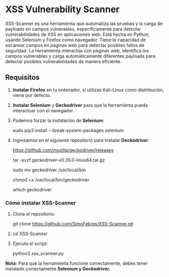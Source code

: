 # XSS Vulnerability Scanner

XSS-Scanner es una herramienta que automatiza las pruebas y la carga de payloads en campos vulnerables, específicamente para detectar vulnerabilidades de XSS en aplicaciones web. 
Está hecha en Python, usando Selenium y Firefox como navegador. Tiene la capacidad de escanear campos en páginas web para detectar posibles fallos de seguridad.
La herramienta interactúa con páginas web, identifica los campos vulnerables y carga automáticamente diferentes payloads para detectar posibles vulnerabilidades de manera eficiente.

## Requisitos

1. **Instalar Firefox** en tu ordenador, si utilizas Kali-Linux como distribución, viene por defecto.
2. **Instalar Selenium** y **Geckodriver** para que la herramienta pueda interactuar con el navegador.
3. Podemos forzar la instalacion de **Selenium**: 

   sudo pip3 install --break-system-packages selenium

4. Ingresamos en el siguiente repositorio para instalar **Geckodriver**:

   https://github.com/mozilla/geckodriver/releases
   
   tar -xvzf geckodriver-v0.35.0-linux64.tar.gz
   
   sudo mv geckodriver /usr/local/bin
   
   chmod +x /usr/local/bin/geckodriver
   
   which geckodriver
      
### Cómo instalar XSS-Scanner

1. Clona el repositorio:

   git clone https://github.com/SimoFebres/XSS-Scanner.git

2. cd XSS-Scanner

3. Ejecuta el script:

   python3 xss_scanner.py
   
 **Nota:** Para que la herramienta funcione correctamente, debes tener instalado correctamente **Selenium y Geckodriver.**
